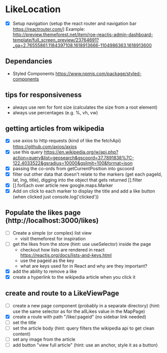 # LikeLocation

- [x] Setup navigation (setup the react router and navigation bar https://reactrouter.com/)
Example:
http://preview.themeforest.net/item/roe-reactjs-admin-dashboard-template/full_screen_preview/23764691?_ga=2.76555861.1184397108.1618913666-1104986363.1618913600

## Dependancies
- Styled Components https://www.npmjs.com/package/styled-components

## tips for responsiveness
- always use rem for font size (calculates the size from a root element)
- always use percentages (e.g. %, vh, vw)



## getting articles from wikipedia
- [x] use axios to http requests (kind of like the fetchApi) https://github.com/axios/axios
- [x] use this query https://en.wikipedia.org/w/api.php?action=query&list=geosearch&gscoord=37.7891838%7C-122.4033522&gsradius=10000&gslimit=100&format=json
- [x] passing the co-ords from getCurrentPosition into gscoord
- [x] filter out other data that doesn't relate to the markers (get each pageId, lat, lng, title), digging into the object that gets returned [].filter
- [x] [].forEach over article new google.maps.Marker
- [x] Add on click to each marker to display the title and add a like button (when clicked just console.log('clicked'))

## Populate the likes page (http://localhost:3000/likes)
- [ ] Create a simple (or complex) list view
    - visit themeforest for inspiration
- [ ] get the likes from the store (hint: use useSelector) inside the page
  - checkout how lists are rendered in react https://reactjs.org/docs/lists-and-keys.html
  - use the pageid as the key
  - what are keys used for in React and why are they important?
- [x] add the ability to remove a like
- [x] create a hyperlink to the wikipedia article when you click it

## create and route to a LikeViewPage
- [ ] create a new page component (probably in a separate directory) (hint: use the same selector as for the allLikes value in the MapPage)
- [x] create a route with path "/like/:pageid" (no sidebar link needed)
- [ ] set the title
- [ ] set the article body (hint: query filters the wikipedia api to get clean content)
- [ ] set any image from the article
- [ ] add button "view full article" (hint: use an anchor, style it as a button)
